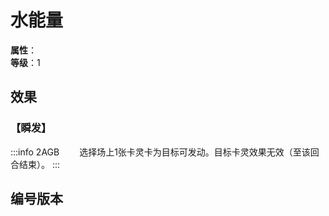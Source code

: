 <script setup>
let list = [
    { number: "2AGB-023", url: "/packs/2AGB" }
]
</script>

# 水能量

**属性**：<CardAttribute text="水"/><br>
**等级**：1

## 效果

### 【瞬发】

:::info 2AGB
&emsp;&emsp;选择场上1张卡灵卡为目标可发动。目标卡灵效果无效（至该回合结束）。
:::

## 编号版本

<CardNumberBox :list="list"/>

